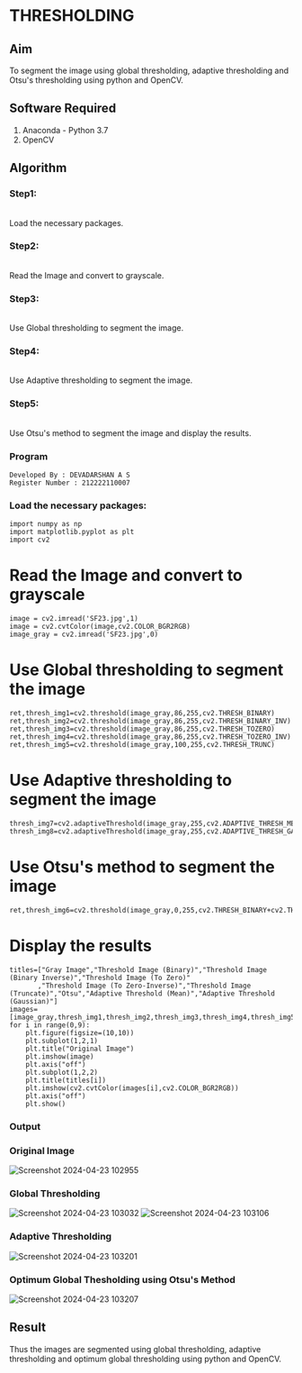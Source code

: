 # THRESHOLDING
## Aim
To segment the image using global thresholding, adaptive thresholding and Otsu's thresholding using python and OpenCV.

## Software Required
1. Anaconda - Python 3.7
2. OpenCV

## Algorithm

### Step1:
<br>
Load the necessary packages.

### Step2:
<br>
Read the Image and convert to grayscale.

### Step3:
<br>
Use Global thresholding to segment the image.

### Step4:
<br>
Use Adaptive thresholding to segment the image.

### Step5:
<br>
Use Otsu's method to segment the image and display the results.

### Program
```
Developed By : DEVADARSHAN A S
Register Number : 212222110007
```

### Load the necessary packages:
```PY
import numpy as np
import matplotlib.pyplot as plt
import cv2
```

# Read the Image and convert to grayscale
```PY
image = cv2.imread('SF23.jpg',1)
image = cv2.cvtColor(image,cv2.COLOR_BGR2RGB)
image_gray = cv2.imread('SF23.jpg',0)
```
# Use Global thresholding to segment the image
```PY
ret,thresh_img1=cv2.threshold(image_gray,86,255,cv2.THRESH_BINARY)
ret,thresh_img2=cv2.threshold(image_gray,86,255,cv2.THRESH_BINARY_INV)
ret,thresh_img3=cv2.threshold(image_gray,86,255,cv2.THRESH_TOZERO)
ret,thresh_img4=cv2.threshold(image_gray,86,255,cv2.THRESH_TOZERO_INV)
ret,thresh_img5=cv2.threshold(image_gray,100,255,cv2.THRESH_TRUNC)
```
# Use Adaptive thresholding to segment the image
```PY
thresh_img7=cv2.adaptiveThreshold(image_gray,255,cv2.ADAPTIVE_THRESH_MEAN_C,cv2.THRESH_BINARY,11,2)
thresh_img8=cv2.adaptiveThreshold(image_gray,255,cv2.ADAPTIVE_THRESH_GAUSSIAN_C,cv2.THRESH_BINARY,11,2)
```
# Use Otsu's method to segment the image 
```PY
ret,thresh_img6=cv2.threshold(image_gray,0,255,cv2.THRESH_BINARY+cv2.THRESH_OTSU)
```
# Display the results
```PY
titles=["Gray Image","Threshold Image (Binary)","Threshold Image (Binary Inverse)","Threshold Image (To Zero)"
       ,"Threshold Image (To Zero-Inverse)","Threshold Image (Truncate)","Otsu","Adaptive Threshold (Mean)","Adaptive Threshold (Gaussian)"]
images=[image_gray,thresh_img1,thresh_img2,thresh_img3,thresh_img4,thresh_img5,thresh_img6,thresh_img7,thresh_img8]
for i in range(0,9):
    plt.figure(figsize=(10,10))
    plt.subplot(1,2,1)
    plt.title("Original Image")
    plt.imshow(image)
    plt.axis("off")
    plt.subplot(1,2,2)
    plt.title(titles[i])
    plt.imshow(cv2.cvtColor(images[i],cv2.COLOR_BGR2RGB))
    plt.axis("off")
    plt.show()
```
### Output

### Original Image

![Screenshot 2024-04-23 102955](https://github.com/DEVADARSHAN2/Thresholdingg/assets/119432150/4137909a-24c1-4a23-a3c7-760093384ed7)

### Global Thresholding
![Screenshot 2024-04-23 103032](https://github.com/DEVADARSHAN2/Thresholdingg/assets/119432150/c60f884c-d0b4-4f00-905b-785ffd97b489)
![Screenshot 2024-04-23 103106](https://github.com/DEVADARSHAN2/Thresholdingg/assets/119432150/53f6a3fa-3443-416c-b70d-44b2d1139acb)



### Adaptive Thresholding
![Screenshot 2024-04-23 103201](https://github.com/DEVADARSHAN2/Thresholdingg/assets/119432150/cf03a54b-87d8-4d90-9c14-e65acbf23512)


### Optimum Global Thesholding using Otsu's Method
![Screenshot 2024-04-23 103207](https://github.com/DEVADARSHAN2/Thresholdingg/assets/119432150/6d9c6f65-651d-48ec-a752-b4a56051f27f)



## Result
Thus the images are segmented using global thresholding, adaptive thresholding and optimum global thresholding using python and OpenCV.
